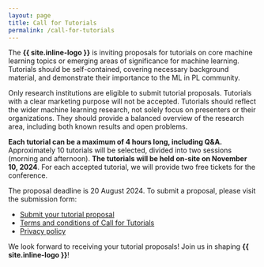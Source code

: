 ```yaml
---
layout: page
title: Call for Tutorials
permalink: /call-for-tutorials
---
```



The **{{ site.inline-logo }}** is inviting proposals for tutorials on core machine learning topics or emerging areas of significance for machine learning. Tutorials should be self-contained, covering necessary background material, and demonstrate their importance to the ML in PL community.

Only research institutions are eligible to submit tutorial proposals. Tutorials with a clear marketing purpose will not be accepted. Tutorials should reflect the wider machine learning research, not solely focus on presenters or their organizations. They should provide a balanced overview of the research area, including both known results and open problems.

**Each tutorial can be a maximum of 4 hours long, including Q&A.** Approximately 10 tutorials will be selected, divided into two sessions (morning and afternoon). **The tutorials will be held on-site on November 10, 2024**. For each accepted tutorial, we will provide two free tickets for the conference.

The proposal deadline is 20 August 2024. To submit a proposal, please visit the submission form:

<ul class="list-inline banner-social-buttons">
    <li>
        <a href="https://mlinpl2024tutorials.paperform.co/" class="btn btn-default btn-lg"><i class="fa-solid fa-list"></i> Submit your tutorial proposal</a>
    </li>
    <li>
        <a href="{{ "./tutorials-terms-and-conditions" | relative_url }}" class="btn btn-default"><i class="fa-solid fa-file-lines"></i> Terms and conditions of Call for Tutorials</a>
    </li>
    <li>
        <a href="{{ "./privacy-policy" | relative_url }}" class="btn btn-default"><i class="fa-solid fa-file-lines"></i> Privacy policy</a>
    </li>
</ul>

We look forward to receiving your tutorial proposals!
Join us in shaping **{{ site.inline-logo }}**!
